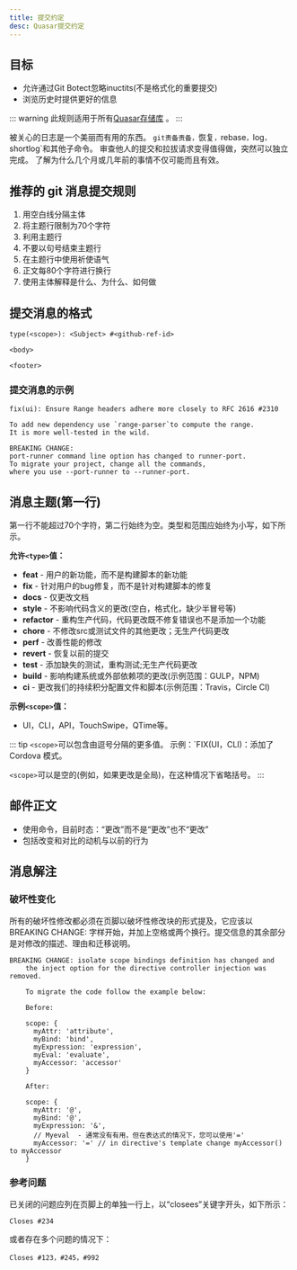 ```yaml
---
title: 提交约定
desc: Quasar提交约定
---
```


## 目标
 - 允许通过Git Botect忽略inuctits(不是格式化的重要提交)
 - 浏览历史时提供更好的信息

::: warning
此规则适用于所有[Quasar存储库](https://github.com/quasarframework) 。
:::

被关心的日志是一个美丽而有用的东西。 `git责备责备，`恢复`，`rebase`，`log`，`shortlog`和其他子命令。 审查他人的提交和拉拔请求变得值得做，突然可以独立完成。 了解为什么几个月或几年前的事情不仅可能而且有效。

## 推荐的 git 消息提交规则

1. 用空白线分隔主体
2. 将主题行限制为70个字符
3. 利用主题行
4. 不要以句号结束主题行
5. 在主题行中使用祈使语气
6. 正文每80个字符进行换行
7. 使用主体解释是什么、为什么、如何做

## 提交消息的格式

```
type(<scope>): <Subject> #<github-ref-id>

<body>

<footer>
```

### 提交消息的示例

```
fix(ui): Ensure Range headers adhere more closely to RFC 2616 #2310

To add new dependency use `range-parser`to compute the range.
It is more well-tested in the wild.

BREAKING CHANGE:
port-runner command line option has changed to runner-port.
To migrate your project, change all the commands,
where you use --port-runner to --runner-port.
```

## 消息主题(第一行)

第一行不能超过70个字符，第二行始终为空。类型和范围应始终为小写，如下所示。

**允许`<type>`值：**

 -  **feat**  - 用户的新功能，而不是构建脚本的新功能
 -  **fix**  - 针对用户的bug修复，而不是针对构建脚本的修复
 -  **docs**  - 仅更改文档
 -  **style**  - 不影响代码含义的更改(空白，格式化，缺少半冒号等)
 -  **refactor**  - 重构生产代码，代码更改既不修复错误也不是添加一个功能
 -  **chore**  - 不修改src或测试文件的其他更改；无生产代码更改
 -  **perf**  - 改善性能的修改
 -  **revert**  - 恢复以前的提交
 -  **test**  - 添加缺失的测试，重构测试;无生产代码更改
 -  **build**  - 影响构建系统或外部依赖项的更改(示例范围：GULP，NPM)
 -  **ci**  - 更改我们的持续积分配置文件和脚本(示例范围：Travis，Circle CI)

**示例`<scope>`值：**

 -  UI，CLI，API，TouchSwipe，QTime等。

::: tip
`<scope>`可以包含由逗号分隔的更多值。 示例：`FIX(UI，CLI)：添加了 Cordova 模式。

`<scope>`可以是空的(例如，如果更改是全局)，在这种情况下省略括号。
:::

## 邮件正文

- 使用命令，目前时态：“更改”而不是“更改”也不“更改”
- 包括改变和对比的动机与以前的行为

## 消息解注

### 破坏性变化

所有的破坏性修改都必须在页脚以破坏性修改块的形式提及，它应该以BREAKING CHANGE: 字样开始，并加上空格或两个换行。提交信息的其余部分是对修改的描述、理由和迁移说明。

```
BREAKING CHANGE: isolate scope bindings definition has changed and
    the inject option for the directive controller injection was removed.

    To migrate the code follow the example below:

    Before:

    scope: {
      myAttr: 'attribute',
      myBind: 'bind',
      myExpression: 'expression',
      myEval: 'evaluate',
      myAccessor: 'accessor'
    }

    After:

    scope: {
      myAttr: '@',
      myBind: '@',
      myExpression: '&',
      // Myeval  - 通常没有有用，但在表达式的情况下，您可以使用'='
      myAccessor: '=' // in directive's template change myAccessor() to myAccessor
    }
```

### 参考问题

已关闭的问题应列在页脚上的单独一行上，以“closees”关键字开头，如下所示：

`Closes #234`

或者存在多个问题的情况下：

`Closes #123，#245，#992`
